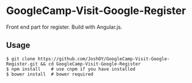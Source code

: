 # GoogleCamp-Visit-Google-Register
Front end part for register. Build with Angular.js.

## Usage

```
$ git clone https://github.com/JoshOY/GoogleCamp-Visit-Google-Register.git && cd GoogleCamp-Visit-Google-Register
$ npm install    # use cnpm if you have installed
$ bower install  # bower required
```